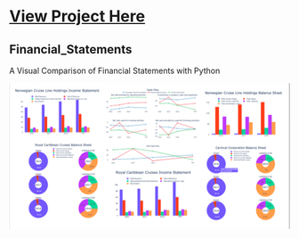 
# [View Project Here](https://nbviewer.jupyter.org/github/e-bedoya/Financial_Statements/blob/d914d65916b628f2fd9b416049d81deb3121123e/Financial_Statements.ipynb)

## Financial_Statements
A Visual Comparison of Financial Statements with Python

![title](plots.png)

